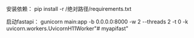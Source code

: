 安装依赖：
pip install -r /绝对路径/requirements.txt

启动fastapi：
gunicorn main:app -b 0.0.0.0:8000 -w 2 --threads 2 -t 0 -k uvicorn.workers.UvicornH11Worker"# myapifast" 
